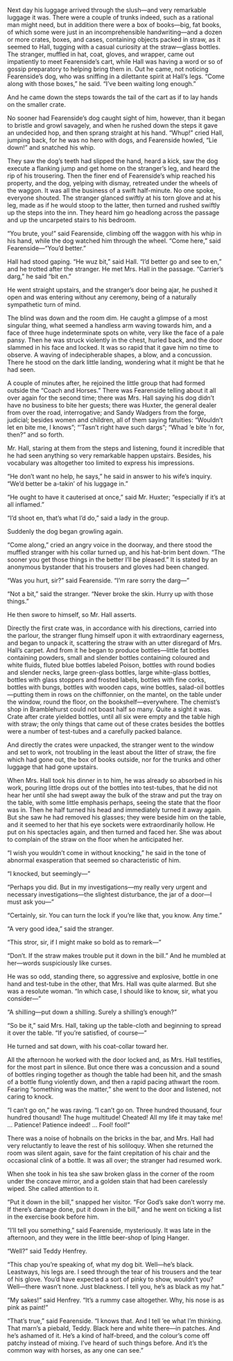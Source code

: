 Next day his luggage arrived through the slush—and very remarkable luggage it was. There were a couple of trunks indeed, such as a rational man might need, but in addition there were a box of books—big, fat books, of which some were just in an incomprehensible handwriting—and a dozen or more crates, boxes, and cases, containing objects packed in straw, as it seemed to Hall, tugging with a casual curiosity at the straw—glass bottles. The stranger, muffled in hat, coat, gloves, and wrapper, came out impatiently to meet Fearenside’s cart, while Hall was having a word or so of gossip preparatory to helping bring them in. Out he came, not noticing Fearenside’s dog, who was sniffing in a dilettante spirit at Hall’s legs. “Come along with those boxes,” he said. “I’ve been waiting long enough.”

And he came down the steps towards the tail of the cart as if to lay hands on the smaller crate.

No sooner had Fearenside’s dog caught sight of him, however, than it began to bristle and growl savagely, and when he rushed down the steps it gave an undecided hop, and then sprang straight at his hand. “Whup!” cried Hall, jumping back, for he was no hero with dogs, and Fearenside howled, “Lie down!” and snatched his whip.

They saw the dog’s teeth had slipped the hand, heard a kick, saw the dog execute a flanking jump and get home on the stranger’s leg, and heard the rip of his trousering. Then the finer end of Fearenside’s whip reached his property, and the dog, yelping with dismay, retreated under the wheels of the waggon. It was all the business of a swift half-minute. No one spoke, everyone shouted. The stranger glanced swiftly at his torn glove and at his leg, made as if he would stoop to the latter, then turned and rushed swiftly up the steps into the inn. They heard him go headlong across the passage and up the uncarpeted stairs to his bedroom.

“You brute, you!” said Fearenside, climbing off the waggon with his whip in his hand, while the dog watched him through the wheel. “Come here,” said Fearenside—“You’d better.”

Hall had stood gaping. “He wuz bit,” said Hall. “I’d better go and see to en,” and he trotted after the stranger. He met Mrs. Hall in the passage. “Carrier’s darg,” he said “bit en.”

He went straight upstairs, and the stranger’s door being ajar, he pushed it open and was entering without any ceremony, being of a naturally sympathetic turn of mind.

The blind was down and the room dim. He caught a glimpse of a most singular thing, what seemed a handless arm waving towards him, and a face of three huge indeterminate spots on white, very like the face of a pale pansy. Then he was struck violently in the chest, hurled back, and the door slammed in his face and locked. It was so rapid that it gave him no time to observe. A waving of indecipherable shapes, a blow, and a concussion. There he stood on the dark little landing, wondering what it might be that he had seen.

A couple of minutes after, he rejoined the little group that had formed outside the “Coach and Horses.” There was Fearenside telling about it all over again for the second time; there was Mrs. Hall saying his dog didn’t have no business to bite her guests; there was Huxter, the general dealer from over the road, interrogative; and Sandy Wadgers from the forge, judicial; besides women and children, all of them saying fatuities: “Wouldn’t let en bite me, I knows”; “’Tasn’t right have such dargs”; “Whad ’e bite ’n for, then?” and so forth.

Mr. Hall, staring at them from the steps and listening, found it incredible that he had seen anything so very remarkable happen upstairs. Besides, his vocabulary was altogether too limited to express his impressions.

“He don’t want no help, he says,” he said in answer to his wife’s inquiry. “We’d better be a-takin’ of his luggage in.”

“He ought to have it cauterised at once,” said Mr. Huxter; “especially if it’s at all inflamed.”

“I’d shoot en, that’s what I’d do,” said a lady in the group.

Suddenly the dog began growling again.

“Come along,” cried an angry voice in the doorway, and there stood the muffled stranger with his collar turned up, and his hat-brim bent down. “The sooner you get those things in the better I’ll be pleased.” It is stated by an anonymous bystander that his trousers and gloves had been changed.

“Was you hurt, sir?” said Fearenside. “I’m rare sorry the darg—”

“Not a bit,” said the stranger. “Never broke the skin. Hurry up with those things.”

He then swore to himself, so Mr. Hall asserts.

Directly the first crate was, in accordance with his directions, carried into the parlour, the stranger flung himself upon it with extraordinary eagerness, and began to unpack it, scattering the straw with an utter disregard of Mrs. Hall’s carpet. And from it he began to produce bottles—little fat bottles containing powders, small and slender bottles containing coloured and white fluids, fluted blue bottles labeled Poison, bottles with round bodies and slender necks, large green-glass bottles, large white-glass bottles, bottles with glass stoppers and frosted labels, bottles with fine corks, bottles with bungs, bottles with wooden caps, wine bottles, salad-oil bottles—putting them in rows on the chiffonnier, on the mantel, on the table under the window, round the floor, on the bookshelf—everywhere. The chemist’s shop in Bramblehurst could not boast half so many. Quite a sight it was. Crate after crate yielded bottles, until all six were empty and the table high with straw; the only things that came out of these crates besides the bottles were a number of test-tubes and a carefully packed balance.

And directly the crates were unpacked, the stranger went to the window and set to work, not troubling in the least about the litter of straw, the fire which had gone out, the box of books outside, nor for the trunks and other luggage that had gone upstairs.

When Mrs. Hall took his dinner in to him, he was already so absorbed in his work, pouring little drops out of the bottles into test-tubes, that he did not hear her until she had swept away the bulk of the straw and put the tray on the table, with some little emphasis perhaps, seeing the state that the floor was in. Then he half turned his head and immediately turned it away again. But she saw he had removed his glasses; they were beside him on the table, and it seemed to her that his eye sockets were extraordinarily hollow. He put on his spectacles again, and then turned and faced her. She was about to complain of the straw on the floor when he anticipated her.

“I wish you wouldn’t come in without knocking,” he said in the tone of abnormal exasperation that seemed so characteristic of him.

“I knocked, but seemingly—”

“Perhaps you did. But in my investigations—my really very urgent and necessary investigations—the slightest disturbance, the jar of a door—I must ask you—”

“Certainly, sir. You can turn the lock if you’re like that, you know. Any time.”

“A very good idea,” said the stranger.

“This stror, sir, if I might make so bold as to remark—”

“Don’t. If the straw makes trouble put it down in the bill.” And he mumbled at her—words suspiciously like curses.

He was so odd, standing there, so aggressive and explosive, bottle in one hand and test-tube in the other, that Mrs. Hall was quite alarmed. But she was a resolute woman. “In which case, I should like to know, sir, what you consider—”

“A shilling—put down a shilling. Surely a shilling’s enough?”

“So be it,” said Mrs. Hall, taking up the table-cloth and beginning to spread it over the table. “If you’re satisfied, of course—”

He turned and sat down, with his coat-collar toward her.

All the afternoon he worked with the door locked and, as Mrs. Hall testifies, for the most part in silence. But once there was a concussion and a sound of bottles ringing together as though the table had been hit, and the smash of a bottle flung violently down, and then a rapid pacing athwart the room. Fearing “something was the matter,” she went to the door and listened, not caring to knock.

“I can’t go on,” he was raving. “I can’t go on. Three hundred thousand, four hundred thousand! The huge multitude! Cheated! All my life it may take me! ... Patience! Patience indeed! ... Fool! fool!”

There was a noise of hobnails on the bricks in the bar, and Mrs. Hall had very reluctantly to leave the rest of his soliloquy. When she returned the room was silent again, save for the faint crepitation of his chair and the occasional clink of a bottle. It was all over; the stranger had resumed work.

When she took in his tea she saw broken glass in the corner of the room under the concave mirror, and a golden stain that had been carelessly wiped. She called attention to it.

“Put it down in the bill,” snapped her visitor. “For God’s sake don’t worry me. If there’s damage done, put it down in the bill,” and he went on ticking a list in the exercise book before him.

“I’ll tell you something,” said Fearenside, mysteriously. It was late in the afternoon, and they were in the little beer-shop of Iping Hanger.

“Well?” said Teddy Henfrey.

“This chap you’re speaking of, what my dog bit. Well—he’s black. Leastways, his legs are. I seed through the tear of his trousers and the tear of his glove. You’d have expected a sort of pinky to show, wouldn’t you? Well—there wasn’t none. Just blackness. I tell you, he’s as black as my hat.”

“My sakes!” said Henfrey. “It’s a rummy case altogether. Why, his nose is as pink as paint!”

“That’s true,” said Fearenside. “I knows that. And I tell ’ee what I’m thinking. That marn’s a piebald, Teddy. Black here and white there—in patches. And he’s ashamed of it. He’s a kind of half-breed, and the colour’s come off patchy instead of mixing. I’ve heard of such things before. And it’s the common way with horses, as any one can see.” 